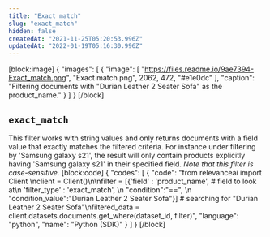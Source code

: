 ```yaml
---
title: "Exact match"
slug: "exact_match"
hidden: false
createdAt: "2021-11-25T05:20:53.996Z"
updatedAt: "2022-01-19T05:16:30.996Z"
---
```

[block:image]
{
  "images": [
    {
      "image": [
        "https://files.readme.io/9ae7394-Exact_match.png",
        "Exact match.png",
        2062,
        472,
        "#e1e0dc"
      ],
      "caption": "Filtering documents with \"Durian Leather 2 Seater Sofa\" as the product_name."
    }
  ]
}
[/block]
## `exact_match`
This filter works with string values and only returns documents with a field value that exactly matches the filtered criteria. For instance under filtering by 'Samsung galaxy s21', the result will only contain products explicitly having 'Samsung galaxy s21' in their specified field. *Note that this filter is case-sensitive.*
[block:code]
{
  "codes": [
    {
      "code": "from relevanceai import Client \nclient = Client()\n\nfilter =  [{'field' : 'product_name',              # field to look at\n            'filter_type' : 'exact_match', \n            \"condition\":\"==\", \n            \"condition_value\":\"Durian Leather 2 Seater Sofa\"}]  # searching for \"Durian Leather 2 Seater Sofa\"\nfiltered_data = client.datasets.documents.get_where(dataset_id, filter)",
      "language": "python",
      "name": "Python (SDK)"
    }
  ]
}
[/block]
